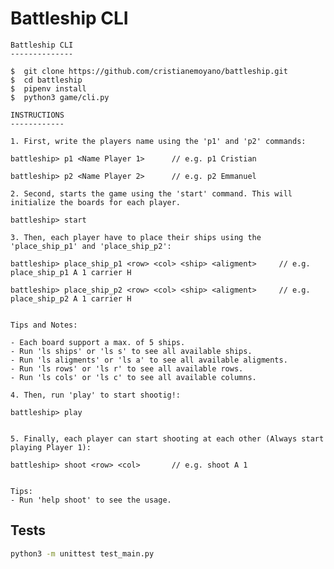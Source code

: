 # Battleship CLI




	Battleship CLI
    --------------
    
    $  git clone https://github.com/cristianemoyano/battleship.git
    $  cd battleship
    $  pipenv install
    $  python3 game/cli.py

    INSTRUCTIONS
    ------------

    1. First, write the players name using the 'p1' and 'p2' commands:

    battleship> p1 <Name Player 1>      // e.g. p1 Cristian

    battleship> p2 <Name Player 2>      // e.g. p2 Emmanuel

    2. Second, starts the game using the 'start' command. This will initialize the boards for each player.

    battleship> start

    3. Then, each player have to place their ships using the 'place_ship_p1' and 'place_ship_p2':

    battleship> place_ship_p1 <row> <col> <ship> <aligment>     // e.g. place_ship_p1 A 1 carrier H

    battleship> place_ship_p2 <row> <col> <ship> <aligment>     // e.g. place_ship_p2 A 1 carrier H


    Tips and Notes:

    - Each board support a max. of 5 ships.
    - Run 'ls ships' or 'ls s' to see all available ships.
    - Run 'ls aligments' or 'ls a' to see all available aligments.
    - Run 'ls rows' or 'ls r' to see all available rows.
    - Run 'ls cols' or 'ls c' to see all available columns.

    4. Then, run 'play' to start shootig!:

    battleship> play


    5. Finally, each player can start shooting at each other (Always start playing Player 1):

    battleship> shoot <row> <col>       // e.g. shoot A 1


    Tips:
    - Run 'help shoot' to see the usage.


## Tests

```bash
python3 -m unittest test_main.py
```
